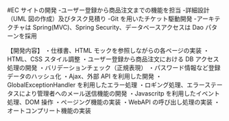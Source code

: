 #EC サイトの開発 -ユーザー登録から商品注文までの機能を担当 -詳細設計（UML 図の作成）及びタスク見積り
-Git を用いたチケット駆動開発 -アーキテクチャは Spring(MVC)、Spring Security、データベースアクセスは Dao パターンを採用

【開発内容】
・仕様書、HTML モックを参照しながらの各ページの実装
・HTML、CSS スタイル調整
・ユーザー登録から商品注文における DB アクセス処理の開発
・バリデーションチェック（正規表現）
・パスワード情報など登録データのハッシュ化
・Ajax、外部 API を利用した開発
・GlobalExceptionHandler を利用したエラー処理
・ロギング処理、エラーステータスにより管理者へのメール送信機能の開発
・Javascritp を利用したイベント処理、DOM 操作
・ページング機能の実装
・WebAPI の呼び出し処理の実装
・オートコンプリート機能の実装
